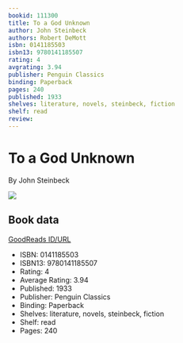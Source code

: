 ```yaml
---
bookid: 111300
title: To a God Unknown
author: John Steinbeck
authors: Robert DeMott
isbn: 0141185503
isbn13: 9780141185507
rating: 4
avgrating: 3.94
publisher: Penguin Classics
binding: Paperback
pages: 240
published: 1933
shelves: literature, novels, steinbeck, fiction
shelf: read
review: 
---
```


# To a God Unknown

By John Steinbeck

![](https://i.gr-assets.com/images/S/compressed.photo.goodreads.com/books/1510608634l/111300._SY475_.jpg)

## Book data

[GoodReads ID/URL](https://www.goodreads.com/book/show/111300)

- ISBN: 0141185503
- ISBN13: 9780141185507
- Rating: 4
- Average Rating: 3.94
- Published: 1933
- Publisher: Penguin Classics
- Binding: Paperback
- Shelves: literature, novels, steinbeck, fiction
- Shelf: read
- Pages: 240

